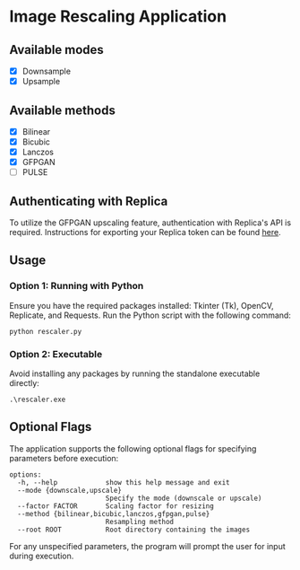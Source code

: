 # Image Rescaling Application

## Available modes
- [x] Downsample
- [x] Upsample

## Available methods
- [x] Bilinear
- [x] Bicubic
- [x] Lanczos
- [x] GFPGAN
- [ ] PULSE

## Authenticating with Replica
To utilize the GFPGAN upscaling feature, authentication with Replica's API is required. Instructions for exporting your Replica token can be found [here](https://replicate.com/docs/get-started/python#authenticate).

## Usage

### Option 1: Running with Python
Ensure you have the required packages installed: Tkinter (Tk), OpenCV, Replicate, and Requests.
Run the Python script with the following command:
```
python rescaler.py
```

### Option 2: Executable
Avoid installing any packages by running the standalone executable directly:
```
.\rescaler.exe
```

## Optional Flags
The application supports the following optional flags for specifying parameters before execution:
```
options:
  -h, --help            show this help message and exit
  --mode {downscale,upscale}
                        Specify the mode (downscale or upscale)
  --factor FACTOR       Scaling factor for resizing
  --method {bilinear,bicubic,lanczos,gfpgan,pulse}
                        Resampling method
  --root ROOT           Root directory containing the images
```
For any unspecified parameters, the program will prompt the user for input during execution.
